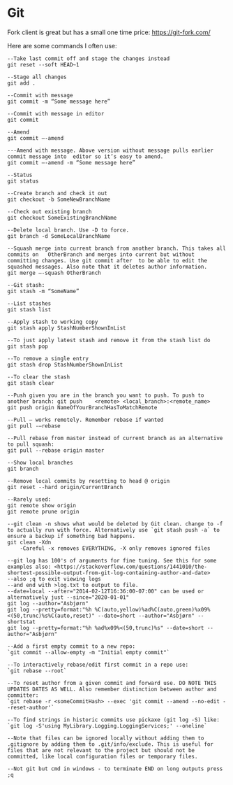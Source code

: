 # Git

Fork client is great but has a small one time price: <https://git-fork.com/>

Here are some commands I often use:

    --Take last commit off and stage the changes instead
    git reset --soft HEAD~1

    --Stage all changes
    git add .
    
    --Commit with message
    git commit -m “Some message here”
    
    --Commit with message in editor
    git commit
    
    --Amend
    git commit –-amend
    
    ---Amend with message. Above version without message pulls earlier commit message into  editor so it’s easy to amend.
    git commit –-amend -m “Some message here”
    
    --Status
    git status
    
    --Create branch and check it out
    git checkout -b SomeNewBranchName
    
    --Check out existing branch
    git checkout SomeExistingBranchName
    
    --Delete local branch. Use -D to force.
    git branch -d SomeLocalBranchName
    
    --Squash merge into current branch from another branch. This takes all commits on   OtherBranch and merges into current but without committing changes. Use git commit after  to be able to edit the squashed messages. Also note that it deletes author information.
    git merge –-squash OtherBranch
    
    --Git stash:
    git stash -m “SomeName”
    
    --List stashes
    git stash list
    
    --Apply stash to working copy
    git stash apply StashNumberShownInList
    
    --To just apply latest stash and remove it from the stash list do
    git stash pop
    
    --To remove a single entry
    git stash drop StashNumberShownInList
    
    --To clear the stash
    git stash clear
    
    --Push given you are in the branch you want to push. To push to another branch: git push    <remote> <local_branch>:<remote_name>
    git push origin NameOfYourBranchHasToMatchRemote
    
    --Pull – works remotely. Remember rebase if wanted
    git pull -–rebase
    
    --Pull rebase from master instead of current branch as an alternative to pull squash:
    git pull --rebase origin master
    
    --Show local branches
    git branch

    --Remove local commits by resetting to head @ origin
    git reset --hard origin/CurrentBranch
    
    --Rarely used:
    git remote show origin
    git remote prune origin
    
    --git clean -n shows what would be deleted by Git clean. change to -f to actually run with force. Alternatively use `git stash push -a` to ensure a backup if something bad happens.
    git clean -Xdn
        -Careful -x removes EVERYTHING, -X only removes ignored files

    --git log has 100's of arguments for fine tuning. See this for some examples also: <https://stackoverflow.com/questions/1441010/the-shortest-possible-output-from-git-log-containing-author-and-date>
    --also ;q to exit viewing logs
    --and end with >log.txt to output to file.
    --date=local --after="2014-02-12T16:36:00-07:00" can be used or alternatively just --since="2020-01-01"
    git log --author="Asbjørn"
    git log --pretty=format:"%h %C(auto,yellow)%ad%C(auto,green)%x09%<(50,trunc)%s%C(auto,reset)" --date=short --author="Asbjørn" --shortstat
    git log --pretty=format:"%h %ad%x09%<(50,trunc)%s" --date=short --author="Asbjørn"

    --Add a first empty commit to a new repo:
    `git commit --allow-empty -m "Initial empty commit"`

    --To interactively rebase/edit first commit in a repo use:
    `git rebase --root`

    --To reset author from a given commit and forward use. DO NOTE THIS UPDATES DATES AS WELL. Also remember distinction between author and committer:
    `git rebase -r <someCommitHash> --exec 'git commit --amend --no-edit --reset-author'`

    --To find strings in historic commits use pickaxe (git log -S) like:
    `git log -S'using MyLibrary.Logging.LoggingServices;' --oneline`

    --Note that files can be ignored locally without adding them to .gitignore by adding them to .git/info/exclude. This is useful for files that are not relevant to the project but should not be committed, like local configuration files or temporary files.

    --Not git but cmd in windows - to terminate END on long outputs press ;q
